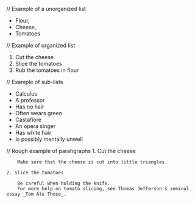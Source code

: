 // Example of a unorganized list
* Flour, 
* Cheese, 
* Tomatoes

// Example of organized list
1. Cut the cheese
2. Slice the tomatoes
3. Rub the tomatoes in flour

// Example of sub-lists
* Calculus
 * A professor
 * Has no hair
 * Often wears green
* Castafiore
 * An opera singer
 * Has white hair
 * Is possibly mentally unwell
 
 // Rough example of parahgraphs
     1. Cut the cheese
    
        Make sure that the cheese is cut into little triangles.

    2. Slice the tomatoes
  
        Be careful when holding the knife.
        For more help on tomato slicing, see Thomas Jefferson's seminal essay _Tom Ate Those_.
        
